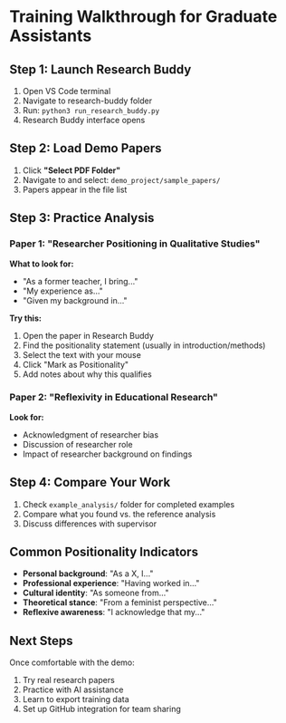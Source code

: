 # Training Walkthrough for Graduate Assistants

## Step 1: Launch Research Buddy

1. Open VS Code terminal
2. Navigate to research-buddy folder
3. Run: `python3 run_research_buddy.py`
4. Research Buddy interface opens

## Step 2: Load Demo Papers

1. Click **"Select PDF Folder"** 
2. Navigate to and select: `demo_project/sample_papers/`
3. Papers appear in the file list

## Step 3: Practice Analysis

### Paper 1: "Researcher Positioning in Qualitative Studies"
**What to look for:**
- "As a former teacher, I bring..."
- "My experience as..."
- "Given my background in..."

**Try this:**
1. Open the paper in Research Buddy
2. Find the positionality statement (usually in introduction/methods)
3. Select the text with your mouse
4. Click "Mark as Positionality"
5. Add notes about why this qualifies

### Paper 2: "Reflexivity in Educational Research"
**Look for:**
- Acknowledgment of researcher bias
- Discussion of researcher role
- Impact of researcher background on findings

## Step 4: Compare Your Work

1. Check `example_analysis/` folder for completed examples
2. Compare what you found vs. the reference analysis
3. Discuss differences with supervisor

## Common Positionality Indicators

- **Personal background**: "As a X, I..."
- **Professional experience**: "Having worked in..."
- **Cultural identity**: "As someone from..."
- **Theoretical stance**: "From a feminist perspective..."
- **Reflexive awareness**: "I acknowledge that my..."

## Next Steps

Once comfortable with the demo:
1. Try real research papers
2. Practice with AI assistance
3. Learn to export training data
4. Set up GitHub integration for team sharing